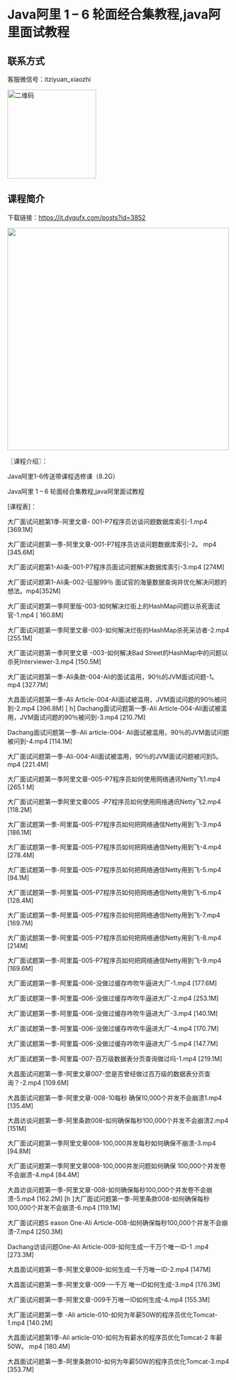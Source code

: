 # Java阿里 1 &#8211; 6 轮面经合集教程,java阿里面试教程

## 联系方式

客服微信号：itziyuan_xiaozhi

<img src="https://ziyuanyun.oss-cn-guangzhou.aliyuncs.com/common/20240614073449/666b82192834a.jpg" width="200" height="200" alt="二维码">

## 课程简介

下载链接：https://it.dyqufx.com/posts?id=3852

<img src="https://ziyuanyun.oss-cn-guangzhou.aliyuncs.com/yun/20240515185356/66449444ca8c6.jpg" width="500" alt="">

  〖课程介绍〗：

 Java阿里1-6传送带课程选修课（8.2G）

 Java阿里 1 &#8211; 6 轮面经合集教程,java阿里面试教程



 [课程表]：

 大厂面试问题第1季-阿里文章- 001-P7程序员访谈问题数据库索引-1.mp4 [369.1M]

 大厂面试问题第一季-阿里文章-001-P7程序员访谈问题数据库索引-2。 mp4 [345.6M]

 大厂面试问题第1-Ali条-001-P7程序员面试问题解决数据库索引-3.mp4 [274M]

 大厂面试问题第1-Ali条-002-征服99％ 面试官的海量数据查询并优化解决问题的想法。mp4[352M]

 大厂面试问题第一季阿里版-003-如何解决烂街上的HashMap问题以杀死面试官-1.mp4 [ 160.8M]

 大厂面试问题第一季阿里文章-003-如何解决烂街的HashMap杀死采访者-2.mp4 [255.1M]

 大厂面试问题第一季阿里文章 -003-如何解决Bad Street的HashMap中的问题以杀死Interviewer-3.mp4 [150.5M]

 大厂面试问题第一季-Ali条款-004-Ali的面试滥用，90％的JVM面试问题-1。 mp4 [327.7M]

 大昌面试问题第一季-Ali Article-004-Ali面试被滥用，JVM面试问题的90％被问到-2.mp4 [396.8M] [ h] Dachang面试问题第一季-Ali Article-004-Ali面试被滥用，JVM面试问题的90％被问到-3.mp4 [210.7M]

 Dachang面试问题第一季-Ali article-004- Ali面试被滥用，90％的JVM面试问题被问到-4.mp4 [114.1M]

 大厂面试问题第一季-Ali-004-Ali面试被滥用，90％的JVM面试问题被问到5。 mp4 [221.4M]

 大厂面试问题第一季阿里文章-005-P7程序员如何使用网络通讯Netty飞1.mp4 [265.1 M]

 大厂面试问题第一季阿里文章005 -P7程序员如何使用网络通讯Netty飞2.mp4 [118.2M]

 大厂面试题第一季-阿里篇-005-P7程序员如何把网络通信Netty用到飞-3.mp4 [186.1M]

 大厂面试题第一季-阿里篇-005-P7程序员如何把网络通信Netty用到飞-4.mp4 [278.4M]

 大厂面试题第一季-阿里篇-005-P7程序员如何把网络通信Netty用到飞-5.mp4 [94.1M]

 大厂面试题第一季-阿里篇-005-P7程序员如何把网络通信Netty用到飞-6.mp4 [128.4M]

 大厂面试题第一季-阿里篇-005-P7程序员如何把网络通信Netty用到飞-7.mp4 [169.7M]

 大厂面试题第一季-阿里篇-005-P7程序员如何把网络通信Netty用到飞-8.mp4 [214M]

 大厂面试题第一季-阿里篇-005-P7程序员如何把网络通信Netty用到飞-9.mp4 [169.6M]

 大厂面试题第一季-阿里篇-006-没做过缓存咋吹牛逼进大厂-1.mp4 [177.6M]

 大厂面试题第一季-阿里篇-006-没做过缓存咋吹牛逼进大厂-2.mp4 [253.1M]

 大厂面试题第一季-阿里篇-006-没做过缓存咋吹牛逼进大厂-3.mp4 [140.1M]

 大厂面试题第一季-阿里篇-006-没做过缓存咋吹牛逼进大厂-4.mp4 [170.7M]

 大厂面试题第一季-阿里篇-006-没做过缓存咋吹牛逼进大厂-5.mp4 [147.7M]

 大厂面试题第一季-阿里篇-007-百万级数据表分页查询做过吗-1.mp4 [219.1M]

 大昌面试问题第一季-阿里文章007-您是否曾经做过百万级的数据表分页查询？-2.mp4 [109.6M]

 大昌面试问题第一季-阿里文章-008-10每秒 确保10,000个并发不会崩溃1.mp4 [135.4M]

 大昌访谈问题第一季-阿里条款008-如何确保每秒100,000个并发不会崩溃2.mp4 [151M]

 大厂面试问题第一季阿里文章008-100,000并发每秒如何确保不崩溃-3.mp4 [94.8M]

 大厂面试问题第一季阿里文章008-100,000并发问题如何确保 100,000个并发卷不会崩溃-4.mp4 [84.4M]

 大昌访谈问题第一季-阿里文章-008-如何确保每秒100,000个并发卷不会崩溃-5.mp4 [162.2M] [h ]大厂面试问题第一季-阿里条款008-如何确保每秒100,000个并发不会崩溃-6.mp4 [119.1M]

 大厂面试问题S eason One-Ali Article-008-如何确保每秒100,000个并发不会崩溃-7.mp4 [250.3M]

 Dachang访谈问题One-Ali Article-009-如何生成一千万个唯一ID-1 .mp4 [273.3M]

 大昌面试问题第一季-阿里文章009-如何生成一千万唯一ID-2.mp4 [147M]

 大昌面试问题第一季-阿里文章-009-一千万 唯一ID如何生成-3.mp4 [176.3M]

 大厂面试问题第一季-阿里文章-009千万唯一ID如何生成-4.mp4 [155.3M]

 大厂面试问题第一季 -Ali article-010-如何为年薪50W的程序员优化Tomcat-1.mp4 [140.2M]

 大昌面试问题第1季-Ali article-010-如何为有薪水的程序员优化Tomcat-2 年薪50W。 mp4 [180.4M]

 大昌面试问题第一季-阿里条款010-如何为年薪50W的程序员优化Tomcat-3.mp4 [353.7M]

  